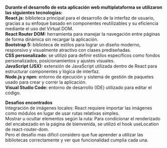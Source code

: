 **Durante el desarrollo de esta aplicación web multiplataforma se utilizaron las siguientes tecnologías:**<br>
**React.js:** biblioteca principal para el desarrollo de la interfaz de usuario, gracias a su enfoque basado en componentes reutilizables y su eficiencia mediante el uso del Virtual DOM.<br>
**React Router DOM:** herramienta para manejar la navegación entre páginas de forma dinámica sin recargar la aplicación.<br>
**Bootstrap 5:** biblioteca de estilos para lograr un diseño moderno, responsivo y visualmente atractivo con clases prediseñadas.<br>
**CSS personalizado:** se utilizó para definir estilos específicos como fondos personalizados, posicionamientos y ajustes visuales.<br>
**JavaScript (JSX):** extensión de JavaScript utilizada dentro de React para estructurar componentes y lógica de interfaz.<br>
**Node.js y npm:** entorno de ejecución y sistema de gestión de paquetes usado para crear y correr la aplicación.<br>
**Visual Studio Code:** entorno de desarrollo (IDE) utilizado para editar el código.<br>

**Desafíos encontrados** <br>
Integración de imágenes locales: React requiere importar las imágenes como módulos en lugar de usar rutas relativas simples.<br>
Mostrar u ocultar elementos según la ruta: Para condicionar el renderizado del encabezado en la página de bienvenida, se utilizó el hook useLocation de react-router-dom.<br>
Pero el desafio mas dificil considero que fue aprender a utilizar las bibliotecas correctamente y ver que funcionalidad cumplia cada una.<br>
